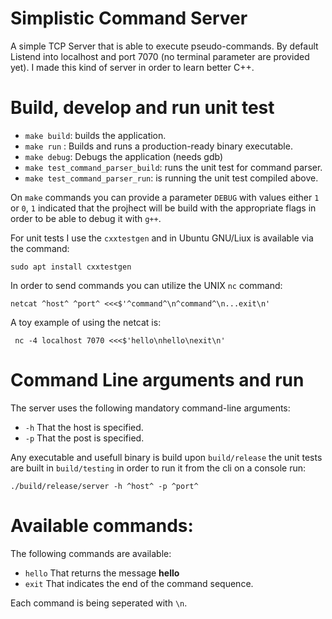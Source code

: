 # Simplistic Command Server

A simple TCP Server that is able to execute pseudo-commands. By default Listend into localhost and port 7070 (no terminal parameter are provided yet).
I made this kind of server in order to learn better C++.

# Build, develop and run unit test

* `make build`: builds the application.
* `make run` : Builds and runs a production-ready binary executable.
* `make debug`: Debugs the application (needs gdb)
* `make test_command_parser_build`: runs the unit test for command parser.
* `make test_command_parser_run`: is running the unit test compiled above.

On `make` commands you can provide a parameter `DEBUG` with values either `1` or `0`, `1` indicated that the projhect will be build with the appropriate flags in order to be able to debug it with `g++`.

For unit tests I use the `cxxtestgen` and in Ubuntu GNU/Liux is available via the command:

```
sudo apt install cxxtestgen
```

In order to send commands you can utilize the UNIX `nc` command:

```
netcat ^host^ ^port^ <<<$'^command^\n^command^\n...exit\n'
```

A toy example of using the netcat is:

```
 nc -4 localhost 7070 <<<$'hello\nhello\nexit\n'
```

# Command Line arguments and run 

The server uses the following mandatory command-line arguments:

* `-h` That the host is specified.
* `-p` That the post is specified.

Any executable and usefull binary is build upon `build/release` the unit tests are built in `build/testing` in order to run it from the cli on a console run:

```
./build/release/server -h ^host^ -p ^port^
```

# Available commands:

The following commands are available:

* `hello` That returns the message **hello**
* `exit` That indicates the end of the command sequence.

Each command is being seperated with `\n`.